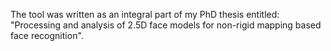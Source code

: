 The tool was written as an integral part of my PhD thesis entitled: "Processing and analysis of 2.5D face models for non-rigid mapping based face recognition".